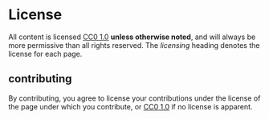 # License
All content is licensed [CC0 1.0](https://creativecommons.org/publicdomain/zero/1.0/) **unless otherwise noted**, and will always be more permissive than all rights reserved. The *licensing* heading denotes the license for each page.

## contributing
By contributing, you agree to license your contributions under the license of the page under which you contribute, or [CC0 1.0](https://creativecommons.org/publicdomain/zero/1.0/) if no license is apparent.
